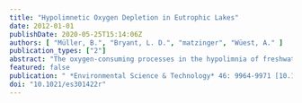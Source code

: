 ```yaml
---
title: "Hypolimnetic Oxygen Depletion in Eutrophic Lakes"
date: 2012-01-01
publishDate: 2020-05-25T15:14:06Z
authors: [ "Müller, B.", "Bryant, L. D.", "matzinger", "Wüest, A." ]
publication_types: ["2"]
abstract: "The oxygen-consuming processes in the hypolimnia of freshwater lakes leading to deep-water anoxia are still not well understood, thereby constraining suitable management concepts. This study presents data obtained from 11 eutrophic lakes and suggests a model describing the consumption of dissolved oxygen (O2) in the hypolimnia of eutrophic lakes as a result of only two fundamental processes: O2 is consumed (i) by settled organic material at the sediment surface and (ii) by reduced substances diffusing from the sediment. Apart from a lake’s productivity, its benthic O2 consumption depends on the O2 concentration in the water overlying the sediment and the molecular O2 diffusion to the sediment. On the basis of observational evidence of long-term monitoring data from 11 eutrophic lakes, we found that the areal hypolimnetic mineralization rate ranging from 0.47 to 1.31 g ofO2 m-2 d-1 (average 0.90 ± 0.30) is a function of (i) a benthic flux of reduced substances (0.37 ± 0.12 g ofO2 m-2 d-1) and (ii) an O2 consumption which linearly increases with the mean hypolimnion thickness (zH)upto ~25 m. This model has important implications for predicting and interpreting the response of lakes and reservoirs to restoration measures."
featured: false
publication: " *Environmental Science & Technology* 46: 9964-9971 [10.1021/es301422r](https://doi.org/10.1021/es301422r)"
doi: "10.1021/es301422r"
---
```


